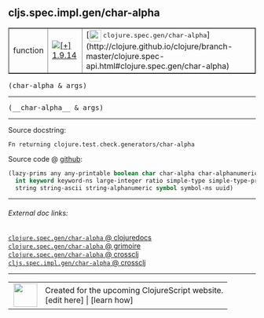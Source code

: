 ## cljs.spec.impl.gen/char-alpha



 <table border="1">
<tr>
<td>function</td>
<td><a href="https://github.com/cljsinfo/cljs-api-docs/tree/1.9.14"><img valign="middle" alt="[+] 1.9.14" title="Added in 1.9.14" src="https://img.shields.io/badge/+-1.9.14-lightgrey.svg"></a> </td>
<td>
[<img height="24px" valign="middle" src="http://i.imgur.com/1GjPKvB.png"> <samp>clojure.spec.gen/char-alpha</samp>](http://clojure.github.io/clojure/branch-master/clojure.spec-api.html#clojure.spec.gen/char-alpha)
</td>
</tr>
</table>

<samp>(char-alpha & args)</samp><br>

---

 <samp>
(__char-alpha__ & args)<br>
</samp>

---





Source docstring:

```
Fn returning clojure.test.check.generators/char-alpha
```


Source code @ [github]():

```clj
(lazy-prims any any-printable boolean char char-alpha char-alphanumeric char-ascii double
  int keyword keyword-ns large-integer ratio simple-type simple-type-printable
  string string-ascii string-alphanumeric symbol symbol-ns uuid)
```

<!--
Repo - tag - source tree - lines:

 <pre>

</pre>

-->

---



###### External doc links:

[`clojure.spec.gen/char-alpha` @ clojuredocs](http://clojuredocs.org/clojure.spec.gen/char-alpha)<br>
[`clojure.spec.gen/char-alpha` @ grimoire](http://conj.io/store/v1/org.clojure/clojure/1.7.0-beta3/clj/clojure.spec.gen/char-alpha/)<br>
[`clojure.spec.gen/char-alpha` @ crossclj](http://crossclj.info/fun/clojure.spec.gen/char-alpha.html)<br>
[`cljs.spec.impl.gen/char-alpha` @ crossclj](http://crossclj.info/fun/cljs.spec.impl.gen.cljs/char-alpha.html)<br>

---

 <table>
<tr><td>
<img valign="middle" align="right" width="48px" src="http://i.imgur.com/Hi20huC.png">
</td><td>
Created for the upcoming ClojureScript website.<br>
[edit here] | [learn how]
</td></tr></table>

[edit here]:https://github.com/cljsinfo/cljs-api-docs/blob/master/cljsdoc/cljs.spec.impl.gen/char-alpha.cljsdoc
[learn how]:https://github.com/cljsinfo/cljs-api-docs/wiki/cljsdoc-files

<!--

This information was too distracting to show to readers, but I'll leave it
commented here since it is helpful to:

- pretty-print the data used to generate this document
- and show how to retrieve that data



The API data for this symbol:

```clj
{:ns "cljs.spec.impl.gen",
 :name "char-alpha",
 :signature ["[& args]"],
 :name-encode "char-alpha",
 :history [["+" "1.9.14"]],
 :type "function",
 :clj-equiv {:full-name "clojure.spec.gen/char-alpha",
             :url "http://clojure.github.io/clojure/branch-master/clojure.spec-api.html#clojure.spec.gen/char-alpha"},
 :full-name-encode "cljs.spec.impl.gen/char-alpha",
 :source {:code "(lazy-prims any any-printable boolean char char-alpha char-alphanumeric char-ascii double\n  int keyword keyword-ns large-integer ratio simple-type simple-type-printable\n  string string-ascii string-alphanumeric symbol symbol-ns uuid)",
          :title "Source code",
          :repo "clojurescript",
          :tag "r1.9.36",
          :filename "src/main/cljs/cljs/spec/impl/gen.cljs",
          :lines [72 74],
          :url "https://github.com/clojure/clojurescript/blob/r1.9.36/src/main/cljs/cljs/spec/impl/gen.cljs#L72-L74"},
 :usage ["(char-alpha & args)"],
 :full-name "cljs.spec.impl.gen/char-alpha",
 :docstring "Fn returning clojure.test.check.generators/char-alpha",
 :cljsdoc-url "https://github.com/cljsinfo/cljs-api-docs/blob/master/cljsdoc/cljs.spec.impl.gen/char-alpha.cljsdoc"}

```

Retrieve the API data for this symbol:

```clj
;; from Clojure REPL
(require '[clojure.edn :as edn])
(-> (slurp "https://raw.githubusercontent.com/cljsinfo/cljs-api-docs/catalog/cljs-api.edn")
    (edn/read-string)
    (get-in [:symbols "cljs.spec.impl.gen/char-alpha"]))
```

-->
